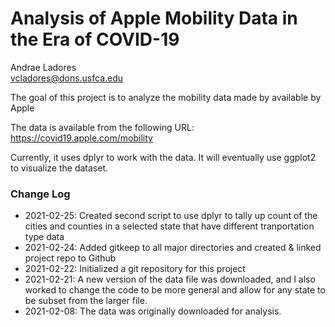 # Analysis of Apple Mobility Data in the Era of COVID-19

Andrae Ladores  
vcladores@dons.usfca.edu  

The goal of this project is to analyze the mobility data made by available by Apple

The data is available from the following URL:
https://covid19.apple.com/mobility

Currently, it uses dplyr to work with the data. It will eventually use ggplot2 to visualize the dataset. 

### Change Log

* 2021-02-25: Created second script to use dplyr to tally up count of the cities and counties in a selected state that have different tranportation type data
* 2021-02-24: Added gitkeep to all major directories and created & linked project repo to Github
* 2021-02-22: Initialized a git repository for this project
* 2021-02-21: A new version of the data file was downloaded, and I also worked to change the code to be more general and allow for any state to be subset from the larger file.
* 2021-02-08: The data was originally downloaded for analysis.

